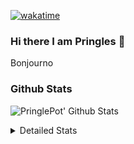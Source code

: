 [![wakatime](https://wakatime.com/badge/user/abd317df-612e-44b4-8787-15db7b574b2f.svg)](https://wakatime.com/@abd317df-612e-44b4-8787-15db7b574b2f)
### Hi there I am Pringles 👋

Bonjourno

### Github Stats
![PringlePot' Github Stats](https://github-readme-stats.vercel.app/api?username=PringlePot&show_icons=true&theme=dark&count_private=true)

<details>
  <summary>Detailed Stats</summary>
    
<!--START_SECTION:waka-->
![Code Time](http://img.shields.io/badge/Code%20Time-422%20hrs%2046%20mins-blue)

![Profile Views](http://img.shields.io/badge/Profile%20Views-8-blue)

![Lines of code](https://img.shields.io/badge/From%20Hello%20World%20I%27ve%20Written-110%20Thousand%20lines%20of%20code-blue)

**🐱 My GitHub Data** 

> 🏆 158 Contributions in the Year 2022
 > 
> 📦 90.6 kB Used in GitHub's Storage 
 > 
> 💼 Opted to Hire
 > 
> 📜 10 Public Repositories 
 > 
> 🔑 11 Private Repositories  
 > 
**I'm an Early 🐤** 

```text
🌞 Morning    143 commits    ████░░░░░░░░░░░░░░░░░░░░░   18.12% 
🌆 Daytime    322 commits    ██████████░░░░░░░░░░░░░░░   40.81% 
🌃 Evening    324 commits    ██████████░░░░░░░░░░░░░░░   41.06% 
🌙 Night      0 commits      ░░░░░░░░░░░░░░░░░░░░░░░░░   0.0%

```
📅 **I'm Most Productive on Sunday** 

```text
Monday       167 commits    █████░░░░░░░░░░░░░░░░░░░░   21.17% 
Tuesday      72 commits     ██░░░░░░░░░░░░░░░░░░░░░░░   9.13% 
Wednesday    87 commits     ██░░░░░░░░░░░░░░░░░░░░░░░   11.03% 
Thursday     103 commits    ███░░░░░░░░░░░░░░░░░░░░░░   13.05% 
Friday       49 commits     █░░░░░░░░░░░░░░░░░░░░░░░░   6.21% 
Saturday     135 commits    ████░░░░░░░░░░░░░░░░░░░░░   17.11% 
Sunday       176 commits    █████░░░░░░░░░░░░░░░░░░░░   22.31%

```


📊 **This Week I Spent My Time On** 

```text
⌚︎ Time Zone: Europe/Amsterdam

💬 Programming Languages: 
TypeScript               12 hrs 3 mins       █████████████░░░░░░░░░░░░   52.93% 
Go                       7 hrs 49 mins       ████████░░░░░░░░░░░░░░░░░   34.37% 
CSS                      1 hr 29 mins        █░░░░░░░░░░░░░░░░░░░░░░░░   6.52% 
HTML                     36 mins             ░░░░░░░░░░░░░░░░░░░░░░░░░   2.68% 
Docker                   14 mins             ░░░░░░░░░░░░░░░░░░░░░░░░░   1.05%

🔥 Editors: 
WebStorm                 12 hrs 58 mins      ██████████████░░░░░░░░░░░   56.94% 
GoLand                   9 hrs 37 mins       ██████████░░░░░░░░░░░░░░░   42.23% 
Sublime Text             11 mins             ░░░░░░░░░░░░░░░░░░░░░░░░░   0.84%

🐱‍💻 Projects: 
Frontend                 13 hrs 9 mins       ██████████████░░░░░░░░░░░   57.76% 
Backend                  7 hrs 22 mins       ████████░░░░░░░░░░░░░░░░░   32.37% 
Viewer                   2 hrs 14 mins       ██░░░░░░░░░░░░░░░░░░░░░░░   9.86% 
Unknown Project          0 secs              ░░░░░░░░░░░░░░░░░░░░░░░░░   0.02%

💻 Operating System: 
Windows                  22 hrs 35 mins      ████████████████████████░   99.16% 
Mac                      11 mins             ░░░░░░░░░░░░░░░░░░░░░░░░░   0.84%

```

**I Mostly Code in Java** 

```text
Java                     7 repos             ███████████░░░░░░░░░░░░░░   43.75% 
JavaScript               2 repos             ███░░░░░░░░░░░░░░░░░░░░░░   12.5% 
TypeScript               2 repos             ███░░░░░░░░░░░░░░░░░░░░░░   12.5% 
Python                   1 repo              █░░░░░░░░░░░░░░░░░░░░░░░░   6.25% 
Kotlin                   1 repo              █░░░░░░░░░░░░░░░░░░░░░░░░   6.25%

```


**Timeline**

![Chart not found](https://raw.githubusercontent.com/PringlePot/PringlePot/main/charts/bar_graph.png) 


 Last Updated on 18/02/2022 00:52:18 UTC
<!--END_SECTION:waka-->

</details>
